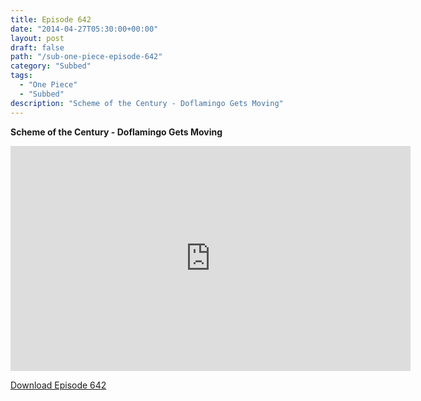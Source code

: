 ```yaml
---
title: Episode 642
date: "2014-04-27T05:30:00+00:00"
layout: post
draft: false
path: "/sub-one-piece-episode-642"
category: "Subbed"
tags:
  - "One Piece"
  - "Subbed"
description: "Scheme of the Century - Doflamingo Gets Moving"
---
```


**Scheme of the Century - Doflamingo Gets Moving**

<iframe width="640" height="360" src="https://www.rapidvideo.com/e/G6FRPG34S0" frameborder="0" marginwidth=0 marginheight=0 scrolling=no allowfullscreen></iframe>

<a href="http://ouo.io/qs/eCodkFEQ?s=https://rapidvid.to/d/https://www.rapidvideo.com/e/G6FRPG34S0">Download Episode 642</a>
